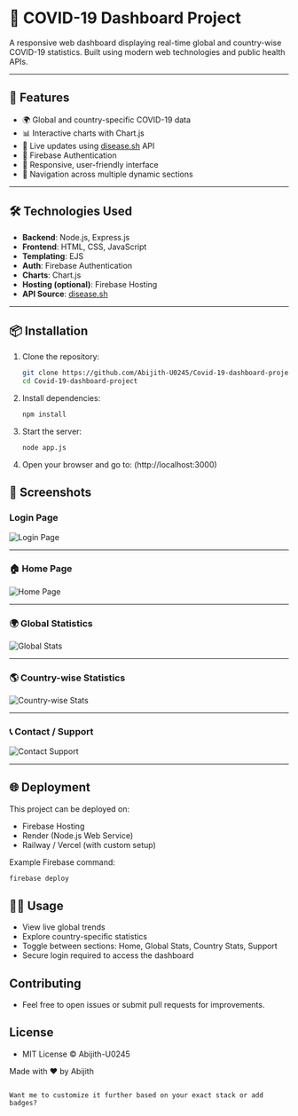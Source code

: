 # 🦠 COVID-19 Dashboard Project

A responsive web dashboard displaying real-time global and country-wise COVID-19 statistics. Built using modern web technologies and public health APIs.

---

## 🚀 Features

- 🌍 Global and country-specific COVID-19 data
- 📊 Interactive charts with Chart.js
- 🔄 Live updates using [disease.sh](https://disease.sh/) API
- 🔐 Firebase Authentication
- 📱 Responsive, user-friendly interface
- 🔁 Navigation across multiple dynamic sections

---

## 🛠️ Technologies Used

- **Backend**: Node.js, Express.js
- **Frontend**: HTML, CSS, JavaScript
- **Templating**: EJS
- **Auth**: Firebase Authentication
- **Charts**: Chart.js
- **Hosting (optional)**: Firebase Hosting
- **API Source**: [disease.sh](https://disease.sh/)

---

## 📦 Installation

1. Clone the repository:

   ```bash
   git clone https://github.com/Abijith-U0245/Covid-19-dashboard-project.git
   cd Covid-19-dashboard-project
   ```
   
2. Install dependencies:

   ```bash
   npm install

3. Start the server:
   
   ```bash
   node app.js

4. Open your browser and go to:
         (http://localhost:3000)

## 📸 Screenshots

### Login Page
![Login Page](https://github.com/user-attachments/assets/accb43fa-4fca-48a6-a380-33cb36f5ac8e)


---

### 🏠 Home Page
![Home Page](https://github.com/user-attachments/assets/cf5cebbf-fe50-43c3-8412-b31dd8b37509)


---

### 🌍 Global Statistics
![Global Stats](https://github.com/user-attachments/assets/65cad75e-a7e3-4585-82be-e411cff9b703)


---

### 🌎 Country-wise Statistics
![Country-wise Stats](https://github.com/user-attachments/assets/5b30ac32-e188-49d3-b6f5-2ffdd1b5ff2f)


---

### 📞 Contact / Support
![Contact Support](https://github.com/user-attachments/assets/eb11ac74-ece0-409b-84a4-6e7d08368c71)

---

## 🌐 Deployment
This project can be deployed on:

- Firebase Hosting
- Render (Node.js Web Service)
- Railway / Vercel (with custom setup)

Example Firebase command:
   ```bash
   firebase deploy
   ```

## 🙋‍♂️ Usage

- View live global trends
- Explore country-specific statistics
- Toggle between sections: Home, Global Stats, Country Stats, Support
- Secure login required to access the dashboard



## Contributing

- Feel free to open issues or submit pull requests for improvements.

## License

- MIT License ©  Abijith-U0245

Made with ❤️ by Abijith

```vbnet

Want me to customize it further based on your exact stack or add badges?
